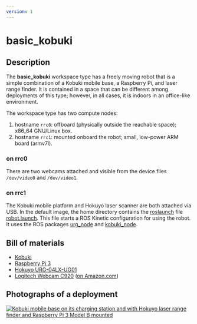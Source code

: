 ```yaml
---
version: 1
---
```


# basic_kobuki

## Description

The **basic_kobuki** workspace type has a freely moving robot that is a simple
combination of a Kobuki mobile base, a Raspberry Pi, and laser range finder.  It
is contained in a space that can be different among deployments of this type;
however, in all cases, it is indoors in an office-like environment.

The workspace type has two compute nodes:

1. hostname `rrc0`: offboard (physically outside the reachable space); x86_64 GNU/Linux box.
2. hostname `rrc1`: mounted onboard the robot; small, low-power ARM board (armv7l).

### on rrc0

There are two webcams attached and visible from the device files `/dev/video0`
and `/dev/video1`.

### on rrc1

The Kobuki mobile platform and Hokuyo laser scanner are both attached via USB.
In the default image, the home directory contains the
[roslaunch](https://wiki.ros.org/roslaunch) file [robot.launch](
https://github.com/rerobots/workspaces/blob/master/src/basic_kobuki/robot.launch).
This file starts a ROS Kinetic configuration for using the robot.
It uses the ROS packages [urg_node](https://wiki.ros.org/urg_node) and
[kobuki_node](https://wiki.ros.org/kobuki_node).


## Bill of materials

* [Kobuki](http://kobuki.yujinrobot.com/)
* [Raspberry Pi 3](https://www.raspberrypi.org/products/raspberry-pi-3-model-b/)
* [Hokuyo URG-04LX-UG01](https://www.hokuyo-aut.jp/search/single.php?serial=166)
* [Logitech Webcam C920](https://www.logitech.com/en-us/product/hd-pro-webcam-c920) ([on Amazon.com](https://www.amazon.com/gp/product/B006JH8T3S/))


## Photographs of a deployment

<a title="enlarge" href="figures/basic_kobuki_prototype.jpg">![Kobuki mobile base on its charging station and with Hokuyo laser range finder and Raspberry Pi 3 Model B mounted](figures/480px-basic_kobuki_prototype.jpg)</a>

